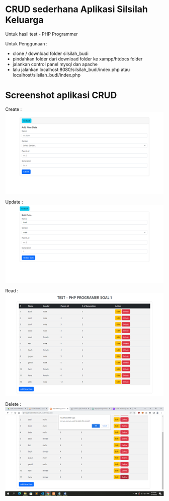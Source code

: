 # CRUD sederhana Aplikasi Silsilah Keluarga
Untuk hasil test - PHP Programmer 

Untuk Penggunaan :
- clone / download folder silsilah_budi 
- pindahkan folder dari download folder ke xampp/htdocs folder
- jalankan control panel mysql dan apache
- lalu jalankan localhost:8080/silsilah_budi/index.php atau localhost/silsilah_budi/index.php

# Screenshot aplikasi CRUD
Create :
<img src="https://github.com/whiskey34/CRUD-silsilah-sederhana/blob/main/screenshot/img-1.png" alt="ss-1 read">

Update :
<img src="https://github.com/whiskey34/CRUD-silsilah-sederhana/blob/main/screenshot/img-2.png" alt="ss-2 create">

Read :
<img src="https://github.com/whiskey34/CRUD-silsilah-sederhana/blob/main/screenshot/img-3.png" alt="ss-3 update">

Delete :
<img src="https://github.com/whiskey34/CRUD-silsilah-sederhana/blob/main/screenshot/img-4.png" alt="ss-3 delete">
